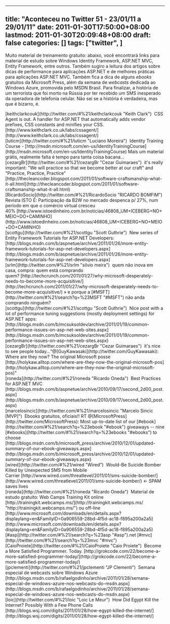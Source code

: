 
---
title: "Aconteceu no Twitter 51 - 23/01/11 a 29/01/11"
date: 2011-01-30T17:50:00+08:00
lastmod: 2011-01-30T20:09:48+08:00
draft: false
categories: []
tags: ["twitter", ]
---


Muito material de treinamento gratuito: abaixo, você encontrará links para material de estudo sobre Windows Identity Framework, ASP.NET MVC, Entity Framework, entre outros. Também sugiro a leitura dos artigos sobre dicas de performance para aplicações ASP.NET e de melhores práticas para aplicações ASP.NET MVC. Também fica a dica de alguns *ebooks* gratuitos da Microsoft Press, além da semana de *webcasts* dedicada ao Windows Azure, promovida pelo MSDN Brasil. Para finalizar, a história de um terrorista que foi morto na Rússia por ter recebido um SMS inesperado da operadora de telefonia celular. Não sei se a história é verdadeira, mas que é bizarro, é.


<div class="tweet-row"><span class="tweet-user-name">[keithclarkcouk](http://twitter.com/#%21/keithclarkcouk "Keith Clark")  </span>CSS Agent is out. A handler for ASP.NET that automatically adds vendor prefixes, CSS constants and minifies your CSS. [http://www.keithclark.co.uk/labs/cssagent/](http://www.keithclark.co.uk/labs/cssagent/)  


<div class="tweet-row"><span class="tweet-user-name">[luticm](http://twitter.com/#%21/luticm "Luciano Moreira")  </span>Identity Training Course - [http://msdn.microsoft.com/en-us/IdentityTrainingCourse](http://msdn.microsoft.com/en-us/IdentityTrainingCourse) Mais um material grátis, realmente falta é tempo para tanta coisa bacana...  


<div class="tweet-content">
<div class="tweet-row"><span class="tweet-user-name">[cezargBr](http://twitter.com/#%21/cezargBr "Cezar Guimaraes")  </span>it's really important: "We will practice so that we become better at our craft" and "Practice, Practice, Practice" [http://thecleancoder.blogspot.com/2011/01/software-craftsmanship-what-it-all.html](http://thecleancoder.blogspot.com/2011/01/software-craftsmanship-what-it-all.html)  


<div class="tweet-row"><span class="tweet-user-name">[RicardoSocio](http://twitter.com/#%21/RicardoSocio "RICARDO BOMFIM")  R</span>evista ISTO É: Participação da B2W no mercado despenca p/ 27%, num período em que o comércio virtual cresceu 40% [http://www.istoedinheiro.com.br/noticias/46808_UM+ICEBERG+NO+MEIO+DO+CAMINHO](http://www.istoedinheiro.com.br/noticias/46808_UM+ICEBERG+NO+MEIO+DO+CAMINHO)  


<div class="tweet-row"><span class="tweet-user-name">[scottgu](http://twitter.com/#%21/scottgu "Scott Guthrie")  </span>New series of Entity Framework Tutorials for ASP.NET Developers: [http://blogs.msdn.com/b/aspnetue/archive/2011/01/26/more-entity-framework-tutorials-for-asp-net-developers.aspx](http://blogs.msdn.com/b/aspnetue/archive/2011/01/26/more-entity-framework-tutorials-for-asp-net-developers.aspx)  


<div class="tweet-row"><span class="tweet-user-name">[srlm](http://twitter.com/#%21/srlm "silvio meira")  </span>quem não inova em casa, compra: quem está comprando quem? [http://techcrunch.com/2011/01/27/why-microsoft-desperately-needs-to-become-more-acquisitive/](http://techcrunch.com/2011/01/27/why-microsoft-desperately-needs-to-become-more-acquisitive/) » e porque a [#MSFT](http://twitter.com/#%21/search?q=%23MSFT "#MSFT") não anda comprando ninguém?  


<div class="tweet-row"><span class="tweet-user-name">[scottgu](http://twitter.com/#%21/scottgu "Scott Guthrie")  </span>Nice post with a lot of performance tuning suggestions (mostly deployment settings) for ASP.NET apps:   
[http://blogs.msdn.com/b/mcsuksoldev/archive/2011/01/19/common-performance-issues-on-asp-net-web-sites.aspx](http://blogs.msdn.com/b/mcsuksoldev/archive/2011/01/19/common-performance-issues-on-asp-net-web-sites.aspx)  


<div class="tweet-row"><span class="tweet-user-name">[cezargBr](http://twitter.com/#%21/cezargBr "Cezar Guimaraes")  </span>it's nice to see people today...“@[GuyKawasaki](http://twitter.com/GuyKawasaki): Where are they now? The original Microsoft posse [http://holykaw.alltop.com/where-are-they-now-the-original-microsoft-pos](http://holykaw.alltop.com/where-are-they-now-the-original-microsoft-pos)"  


<div class="tweet-row"><span class="tweet-user-name">[roneda](http://twitter.com/#%21/roneda "Ricardo Oneda")  </span>Best Practices for ASP.NET MVC [http://blogs.msdn.com/b/aspnetue/archive/2010/09/17/second_2d00_post.aspx](http://blogs.msdn.com/b/aspnetue/archive/2010/09/17/second_2d00_post.aspx)  


<div class="tweet-row"><span class="tweet-user-name">[marcelosincic](http://twitter.com/#%21/marcelosincic "Marcelo Sincic [MVP]")  </span>Ebooks gratuitos, oficiais!! RT @[MicrosoftPress](http://twitter.com/MicrosoftPress): Most up-to-date list of our [#ebook](http://twitter.com/#%21/search?q=%23ebook "#ebook") giveaways -- nine [#ebooks](http://twitter.com/#%21/search?q=%23ebooks "#ebooks") to choose   
[http://blogs.msdn.com/b/microsoft_press/archive/2010/12/01/updated-summary-of-our-ebook-giveaways.aspx](http://blogs.msdn.com/b/microsoft_press/archive/2010/12/01/updated-summary-of-our-ebook-giveaways.aspx)  


<div class="tweet-row"><span class="tweet-user-name">[wired](http://twitter.com/#%21/wired "Wired")  </span>Would-Be Suicide Bomber Killed by Unexpected SMS from Mobile Carrier [http://www.wired.com/threatlevel/2011/01/sms-suicide-bomber/](http://www.wired.com/threatlevel/2011/01/sms-suicide-bomber/) <- SPAM saves lives  


<div class="tweet-row"><span class="tweet-user-name">[roneda](http://twitter.com/#%21/roneda "Ricardo Oneda")  </span>Material de estudo gratuito: Web Camps Training Kit online [http://trainingkit.webcamps.ms/](http://trainingkit.webcamps.ms/ "http://trainingkit.webcamps.ms/") ou off-line   
[http://www.microsoft.com/downloads/en/details.aspx?displaylang=en&FamilyID=0a906559-28bd-4f5d-ac18-f895a200a2a5](http://www.microsoft.com/downloads/en/details.aspx?displaylang=en&FamilyID=0a906559-28bd-4f5d-ac18-f895a200a2a5)  [#asp](http://twitter.com/#%21/search?q=%23asp "#asp").net [#mvc](http://twitter.com/#%21/search?q=%23mvc "#mvc")  


<div class="tweet-row"><span class="tweet-user-name">[CaioProiete](http://twitter.com/#%21/CaioProiete "Caio Proiete")  </span>Become a More Satisfied Programmer. Today. [http://grokcode.com/22/become-a-more-satisfied-programmer-today/](http://grokcode.com/22/become-a-more-satisfied-programmer-today/)  


<div class="tweet-row"><span class="tweet-user-name">[jpclementi](http://twitter.com/#%21/jpclementi "JP Clementi")  </span>Semana especial de webcasts sobre Windows Azure   
[http://blogs.msdn.com/b/rafaelgodinho/archive/2011/01/28/semana-especial-de-windows-azure-nos-webcasts-do-msdn.aspx](http://blogs.msdn.com/b/rafaelgodinho/archive/2011/01/28/semana-especial-de-windows-azure-nos-webcasts-do-msdn.aspx)  


<div class="tweet-row"><span class="tweet-user-name">[loic](http://twitter.com/#%21/loic "Loic Le Meur")  </span>How Did Egypt Kill the Internet? Possibly With a Few Phone Calls [http://blogs.wsj.com/digits/2011/01/28/how-egypt-killed-the-internet/](http://blogs.wsj.com/digits/2011/01/28/how-egypt-killed-the-internet/)  

</div>
</div>
</div>
</div>
</div>
</div>
</div>
</div>
</div>
</div>
</div>
</div>
</div>
</div>
</div>
</div>

